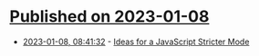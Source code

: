 # [Published on 2023-01-08](index.md)

* [2023-01-08, 08:41:32](https://news.ycombinator.com/item?id=34297245) - [Ideas for a JavaScript Stricter Mode](https://rtpg.co/2023/01/08/ideas-for-a-javascript-stricter-mode.html)
